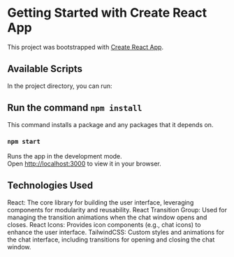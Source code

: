 # Getting Started with Create React App

This project was bootstrapped with [Create React App](https://github.com/facebook/create-react-app).

## Available Scripts

In the project directory, you can run:

## Run the command `npm install`

This command installs a package and any packages that it depends on.

### `npm start`

Runs the app in the development mode.\
Open [http://localhost:3000](http://localhost:3000) to view it in your browser.

## Technologies Used
React: The core library for building the user interface, leveraging components for modularity and reusability.
React Transition Group: Used for managing the transition animations when the chat window opens and closes.
React Icons: Provides icon components (e.g., chat icons) to enhance the user interface.
TailwindCSS: Custom styles and animations for the chat interface, including transitions for opening and closing the chat window.

